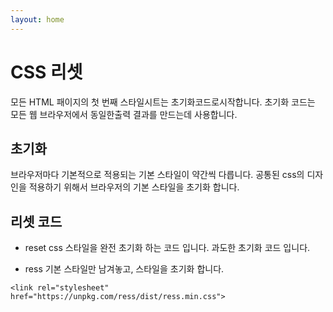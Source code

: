 ```yaml
---
layout: home
---
```


# CSS 리셋
모든 HTML 패이지의 첫 번째 스타일시트는 초기화코드로시작합니다. 초기화 코드는 모든 웹 브라우저에서 동일한출력 결과를 만드는데 사용합니다.


## 초기화
브라우저마다 기본적으로 적용되는 기본 스타일이 약간씩 다릅니다.
공통된 css의 디자인을 적용하기 위해서 브라우저의 기본 스타일을 초기화 합니다.

## 리셋 코드

* reset css
스타일을 완전 초기화 하는 코드 입니다. 과도한 초기화 코드 입니다.

* ress
기본 스타일만 남겨놓고, 스타일을 초기화 합니다.



```
<link rel="stylesheet" href="https://unpkg.com/ress/dist/ress.min.css">
```